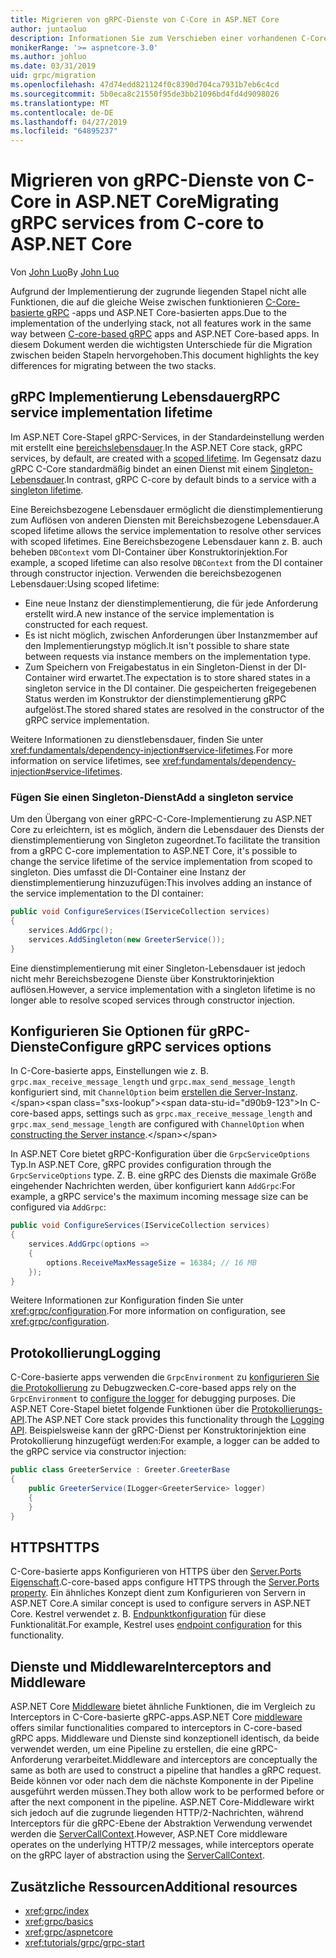 ```yaml
---
title: Migrieren von gRPC-Dienste von C-Core in ASP.NET Core
author: juntaoluo
description: Informationen Sie zum Verschieben einer vorhandenen C-Core-Basis gRPC-app auf ASP.NET Core-Stapel ausgeführt.
monikerRange: '>= aspnetcore-3.0'
ms.author: johluo
ms.date: 03/31/2019
uid: grpc/migration
ms.openlocfilehash: 47d74edd821124f0c8390d704ca7931b7eb6c4cd
ms.sourcegitcommit: 5b0eca8c21550f95de3bb21096bd4fd4d9098026
ms.translationtype: MT
ms.contentlocale: de-DE
ms.lasthandoff: 04/27/2019
ms.locfileid: "64895237"
---
```

# <a name="migrating-grpc-services-from-c-core-to-aspnet-core"></a><span data-ttu-id="d90b9-103">Migrieren von gRPC-Dienste von C-Core in ASP.NET Core</span><span class="sxs-lookup"><span data-stu-id="d90b9-103">Migrating gRPC services from C-core to ASP.NET Core</span></span>

<span data-ttu-id="d90b9-104">Von [John Luo](https://github.com/juntaoluo)</span><span class="sxs-lookup"><span data-stu-id="d90b9-104">By [John Luo](https://github.com/juntaoluo)</span></span>

<span data-ttu-id="d90b9-105">Aufgrund der Implementierung der zugrunde liegenden Stapel nicht alle Funktionen, die auf die gleiche Weise zwischen funktionieren [C-Core-basierte gRPC](https://grpc.io/blog/grpc-stacks) -apps und ASP.NET Core-basierten apps.</span><span class="sxs-lookup"><span data-stu-id="d90b9-105">Due to the implementation of the underlying stack, not all features work in the same way between [C-core-based gRPC](https://grpc.io/blog/grpc-stacks) apps and ASP.NET Core-based apps.</span></span> <span data-ttu-id="d90b9-106">In diesem Dokument werden die wichtigsten Unterschiede für die Migration zwischen beiden Stapeln hervorgehoben.</span><span class="sxs-lookup"><span data-stu-id="d90b9-106">This document highlights the key differences for migrating between the two stacks.</span></span>

## <a name="grpc-service-implementation-lifetime"></a><span data-ttu-id="d90b9-107">gRPC Implementierung Lebensdauer</span><span class="sxs-lookup"><span data-stu-id="d90b9-107">gRPC service implementation lifetime</span></span>

<span data-ttu-id="d90b9-108">Im ASP.NET Core-Stapel gRPC-Services, in der Standardeinstellung werden mit erstellt eine [bereichslebensdauer](xref:fundamentals/dependency-injection#service-lifetimes).</span><span class="sxs-lookup"><span data-stu-id="d90b9-108">In the ASP.NET Core stack, gRPC services, by default, are created with a [scoped lifetime](xref:fundamentals/dependency-injection#service-lifetimes).</span></span> <span data-ttu-id="d90b9-109">Im Gegensatz dazu gRPC C-Core standardmäßig bindet an einen Dienst mit einem [Singleton-Lebensdauer](xref:fundamentals/dependency-injection#service-lifetimes).</span><span class="sxs-lookup"><span data-stu-id="d90b9-109">In contrast, gRPC C-core by default binds to a service with a [singleton lifetime](xref:fundamentals/dependency-injection#service-lifetimes).</span></span>

<span data-ttu-id="d90b9-110">Eine Bereichsbezogene Lebensdauer ermöglicht die dienstimplementierung zum Auflösen von anderen Diensten mit Bereichsbezogene Lebensdauer.</span><span class="sxs-lookup"><span data-stu-id="d90b9-110">A scoped lifetime allows the service implementation to resolve other services with scoped lifetimes.</span></span> <span data-ttu-id="d90b9-111">Eine Bereichsbezogene Lebensdauer kann z. B. auch beheben `DBContext` vom DI-Container über Konstruktorinjektion.</span><span class="sxs-lookup"><span data-stu-id="d90b9-111">For example, a scoped lifetime can also resolve `DBContext` from the DI container through constructor injection.</span></span> <span data-ttu-id="d90b9-112">Verwenden die bereichsbezogenen Lebensdauer:</span><span class="sxs-lookup"><span data-stu-id="d90b9-112">Using scoped lifetime:</span></span>

* <span data-ttu-id="d90b9-113">Eine neue Instanz der dienstimplementierung, die für jede Anforderung erstellt wird.</span><span class="sxs-lookup"><span data-stu-id="d90b9-113">A new instance of the service implementation is constructed for each request.</span></span>
* <span data-ttu-id="d90b9-114">Es ist nicht möglich, zwischen Anforderungen über Instanzmember auf den Implementierungstyp möglich.</span><span class="sxs-lookup"><span data-stu-id="d90b9-114">It isn't possible to share state between requests via instance members on the implementation type.</span></span>
* <span data-ttu-id="d90b9-115">Zum Speichern von Freigabestatus in ein Singleton-Dienst in der DI-Container wird erwartet.</span><span class="sxs-lookup"><span data-stu-id="d90b9-115">The expectation is to store shared states in a singleton service in the DI container.</span></span> <span data-ttu-id="d90b9-116">Die gespeicherten freigegebenen Status werden im Konstruktor der dienstimplementierung gRPC aufgelöst.</span><span class="sxs-lookup"><span data-stu-id="d90b9-116">The stored shared states are resolved in the constructor of the gRPC service implementation.</span></span>

<span data-ttu-id="d90b9-117">Weitere Informationen zu dienstlebensdauer, finden Sie unter <xref:fundamentals/dependency-injection#service-lifetimes>.</span><span class="sxs-lookup"><span data-stu-id="d90b9-117">For more information on service lifetimes, see <xref:fundamentals/dependency-injection#service-lifetimes>.</span></span>

### <a name="add-a-singleton-service"></a><span data-ttu-id="d90b9-118">Fügen Sie einen Singleton-Dienst</span><span class="sxs-lookup"><span data-stu-id="d90b9-118">Add a singleton service</span></span>

<span data-ttu-id="d90b9-119">Um den Übergang von einer gRPC-C-Core-Implementierung zu ASP.NET Core zu erleichtern, ist es möglich, ändern die Lebensdauer des Diensts der dienstimplementierung von Singleton zugeordnet.</span><span class="sxs-lookup"><span data-stu-id="d90b9-119">To facilitate the transition from a gRPC C-core implementation to ASP.NET Core, it's possible to change the service lifetime of the service implementation from scoped to singleton.</span></span> <span data-ttu-id="d90b9-120">Dies umfasst die DI-Container eine Instanz der dienstimplementierung hinzuzufügen:</span><span class="sxs-lookup"><span data-stu-id="d90b9-120">This involves adding an instance of the service implementation to the DI container:</span></span>

```csharp
public void ConfigureServices(IServiceCollection services)
{
    services.AddGrpc();
    services.AddSingleton(new GreeterService());
}
```

<span data-ttu-id="d90b9-121">Eine dienstimplementierung mit einer Singleton-Lebensdauer ist jedoch nicht mehr Bereichsbezogene Dienste über Konstruktorinjektion auflösen.</span><span class="sxs-lookup"><span data-stu-id="d90b9-121">However, a service implementation with a singleton lifetime is no longer able to resolve scoped services through constructor injection.</span></span>

## <a name="configure-grpc-services-options"></a><span data-ttu-id="d90b9-122">Konfigurieren Sie Optionen für gRPC-Dienste</span><span class="sxs-lookup"><span data-stu-id="d90b9-122">Configure gRPC services options</span></span>

<span data-ttu-id="d90b9-123">In C-Core-basierte apps, Einstellungen wie z. B. `grpc.max_receive_message_length` und `grpc.max_send_message_length` konfiguriert sind, mit `ChannelOption` beim [erstellen die Server-Instanz](https://grpc.io/grpc/csharp/api/Grpc.Core.Server.html#Grpc_Core_Server__ctor_System_Collections_Generic_IEnumerable_Grpc_Core_ChannelOption__).</span><span class="sxs-lookup"><span data-stu-id="d90b9-123">In C-core-based apps, settings such as `grpc.max_receive_message_length` and `grpc.max_send_message_length` are configured with `ChannelOption` when [constructing the Server instance](https://grpc.io/grpc/csharp/api/Grpc.Core.Server.html#Grpc_Core_Server__ctor_System_Collections_Generic_IEnumerable_Grpc_Core_ChannelOption__).</span></span>

<span data-ttu-id="d90b9-124">In ASP.NET Core bietet gRPC-Konfiguration über die `GrpcServiceOptions` Typ.</span><span class="sxs-lookup"><span data-stu-id="d90b9-124">In ASP.NET Core, gRPC provides configuration through the `GrpcServiceOptions` type.</span></span> <span data-ttu-id="d90b9-125">Z. B. eine gRPC des Diensts die maximale Größe eingehender Nachrichten werden, über konfiguriert kann `AddGrpc`:</span><span class="sxs-lookup"><span data-stu-id="d90b9-125">For example, a gRPC service's the maximum incoming message size can be configured via `AddGrpc`:</span></span>

```csharp
public void ConfigureServices(IServiceCollection services)
{
    services.AddGrpc(options =>
    {
        options.ReceiveMaxMessageSize = 16384; // 16 MB
    });
}
```

<span data-ttu-id="d90b9-126">Weitere Informationen zur Konfiguration finden Sie unter <xref:grpc/configuration>.</span><span class="sxs-lookup"><span data-stu-id="d90b9-126">For more information on configuration, see <xref:grpc/configuration>.</span></span>

## <a name="logging"></a><span data-ttu-id="d90b9-127">Protokollierung</span><span class="sxs-lookup"><span data-stu-id="d90b9-127">Logging</span></span>

<span data-ttu-id="d90b9-128">C-Core-basierte apps verwenden die `GrpcEnvironment` zu [konfigurieren Sie die Protokollierung](https://grpc.io/grpc/csharp/api/Grpc.Core.GrpcEnvironment.html?q=size#Grpc_Core_GrpcEnvironment_SetLogger_Grpc_Core_Logging_ILogger_) zu Debugzwecken.</span><span class="sxs-lookup"><span data-stu-id="d90b9-128">C-core-based apps rely on the `GrpcEnvironment` to [configure the logger](https://grpc.io/grpc/csharp/api/Grpc.Core.GrpcEnvironment.html?q=size#Grpc_Core_GrpcEnvironment_SetLogger_Grpc_Core_Logging_ILogger_) for debugging purposes.</span></span> <span data-ttu-id="d90b9-129">Die ASP.NET Core-Stapel bietet folgende Funktionen über die [Protokollierungs-API](xref:fundamentals/logging/index).</span><span class="sxs-lookup"><span data-stu-id="d90b9-129">The ASP.NET Core stack provides this functionality through the [Logging API](xref:fundamentals/logging/index).</span></span> <span data-ttu-id="d90b9-130">Beispielsweise kann der gRPC-Dienst per Konstruktorinjektion eine Protokollierung hinzugefügt werden:</span><span class="sxs-lookup"><span data-stu-id="d90b9-130">For example, a logger can be added to the gRPC service via constructor injection:</span></span>

```csharp
public class GreeterService : Greeter.GreeterBase
{
    public GreeterService(ILogger<GreeterService> logger)
    {
    }
}
```

## <a name="https"></a><span data-ttu-id="d90b9-131">HTTPS</span><span class="sxs-lookup"><span data-stu-id="d90b9-131">HTTPS</span></span>

<span data-ttu-id="d90b9-132">C-Core-basierte apps Konfigurieren von HTTPS über den [Server.Ports Eigenschaft](https://grpc.io/grpc/csharp/api/Grpc.Core.Server.html#Grpc_Core_Server_Ports).</span><span class="sxs-lookup"><span data-stu-id="d90b9-132">C-core-based apps configure HTTPS through the [Server.Ports property](https://grpc.io/grpc/csharp/api/Grpc.Core.Server.html#Grpc_Core_Server_Ports).</span></span> <span data-ttu-id="d90b9-133">Ein ähnliches Konzept dient zum Konfigurieren von Servern in ASP.NET Core.</span><span class="sxs-lookup"><span data-stu-id="d90b9-133">A similar concept is used to configure servers in ASP.NET Core.</span></span> <span data-ttu-id="d90b9-134">Kestrel verwendet z. B. [Endpunktkonfiguration](xref:fundamentals/servers/kestrel#endpoint-configuration) für diese Funktionalität.</span><span class="sxs-lookup"><span data-stu-id="d90b9-134">For example, Kestrel uses [endpoint configuration](xref:fundamentals/servers/kestrel#endpoint-configuration) for this functionality.</span></span>

## <a name="interceptors-and-middleware"></a><span data-ttu-id="d90b9-135">Dienste und Middleware</span><span class="sxs-lookup"><span data-stu-id="d90b9-135">Interceptors and Middleware</span></span>

<span data-ttu-id="d90b9-136">ASP.NET Core [Middleware](xref:fundamentals/middleware/index) bietet ähnliche Funktionen, die im Vergleich zu Interceptors in C-Core-basierte gRPC-apps.</span><span class="sxs-lookup"><span data-stu-id="d90b9-136">ASP.NET Core [middleware](xref:fundamentals/middleware/index) offers similar functionalities compared to interceptors in C-core-based gRPC apps.</span></span> <span data-ttu-id="d90b9-137">Middleware und Dienste sind konzeptionell identisch, da beide verwendet werden, um eine Pipeline zu erstellen, die eine gRPC-Anforderung verarbeitet.</span><span class="sxs-lookup"><span data-stu-id="d90b9-137">Middleware and interceptors are conceptually the same as both are used to construct a pipeline that handles a gRPC request.</span></span> <span data-ttu-id="d90b9-138">Beide können vor oder nach dem die nächste Komponente in der Pipeline ausgeführt werden müssen.</span><span class="sxs-lookup"><span data-stu-id="d90b9-138">They both allow work to be performed before or after the next component in the pipeline.</span></span> <span data-ttu-id="d90b9-139">ASP.NET Core-Middleware wirkt sich jedoch auf die zugrunde liegenden HTTP/2-Nachrichten, während Interceptors für die gRPC-Ebene der Abstraktion Verwendung verwendet werden die [ServerCallContext](https://grpc.io/grpc/csharp/api/Grpc.Core.ServerCallContext.html).</span><span class="sxs-lookup"><span data-stu-id="d90b9-139">However, ASP.NET Core middleware operates on the underlying HTTP/2 messages, while interceptors operate on the gRPC layer of abstraction using the [ServerCallContext](https://grpc.io/grpc/csharp/api/Grpc.Core.ServerCallContext.html).</span></span>

## <a name="additional-resources"></a><span data-ttu-id="d90b9-140">Zusätzliche Ressourcen</span><span class="sxs-lookup"><span data-stu-id="d90b9-140">Additional resources</span></span>

* <xref:grpc/index>
* <xref:grpc/basics>
* <xref:grpc/aspnetcore>
* <xref:tutorials/grpc/grpc-start>
